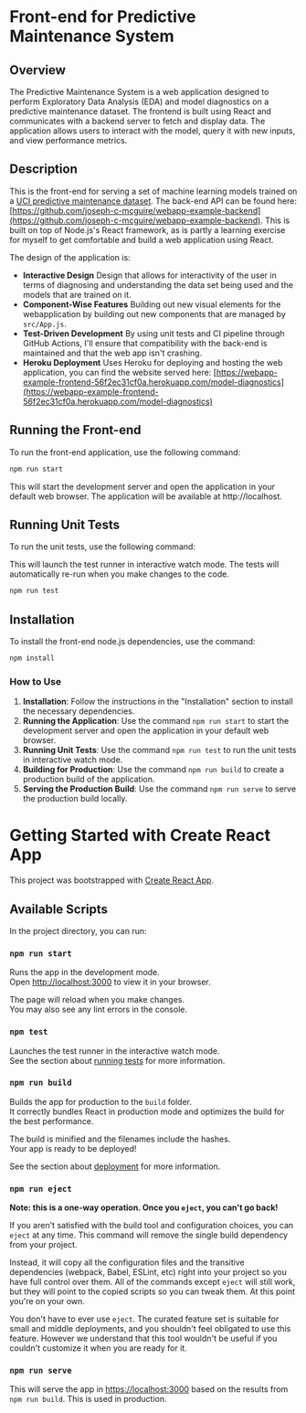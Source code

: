 # Front-end for Predictive Maintenance System

## Overview
The Predictive Maintenance System is a web application designed to perform Exploratory Data Analysis (EDA) and model diagnostics on a predictive maintenance dataset. The frontend is built using React and communicates with a backend server to fetch and display data. The application allows users to interact with the model, query it with new inputs, and view performance metrics.

## Description
This is the front-end for serving a set of machine learning models trained on a [UCI predictive maintenance dataset](https://archive.ics.uci.edu/ml/datasets/AI4I+2020+Predictive+Maintenance+Dataset). 
The back-end API can be found here: [https://github.com/joseph-c-mcguire/webapp-example-backend](https://github.com/joseph-c-mcguire/webapp-example-backend).
This is built on top of Node.js's React framework, as is partly a learning exercise for myself to get comfortable and build a web application using React.

The design of the application is:
- **Interactive Design** Design that allows for interactivity of the user in terms of diagnosing and understanding the data set being used and the models that are trained on it.
- **Component-Wise Features** Building out new visual elements for the webapplication by building out new components that are managed by `src/App.js`.
- **Test-Driven Development** By using unit tests and CI pipeline through GitHub Actions, I'll ensure that compatibility with the back-end is maintained and that the web app isn't crashing.
- **Heroku Deployment** Uses Heroku for deploying and hosting the web application, you can find the website served here: [https://webapp-example-frontend-56f2ec31cf0a.herokuapp.com/model-diagnostics](https://webapp-example-frontend-56f2ec31cf0a.herokuapp.com/model-diagnostics)


## Running the Front-end
To run the front-end application, use the following command:

```sh
npm run start
```

This will start the development server and open the application in your default web browser. The application will be available at http://localhost.

## Running Unit Tests
To run the unit tests, use the following command:

This will launch the test runner in interactive watch mode. The tests will automatically re-run when you make changes to the code.
```sh
npm run test
```
## Installation

To install the front-end node.js dependencies, use the command:

```sh
npm install
```

### How to Use
1. **Installation**: Follow the instructions in the "Installation" section to install the necessary dependencies.
2. **Running the Application**: Use the command `npm run start` to start the development server and open the application in your default web browser.
3. **Running Unit Tests**: Use the command `npm run test` to run the unit tests in interactive watch mode.
4. **Building for Production**: Use the command `npm run build` to create a production build of the application.
5. **Serving the Production Build**: Use the command `npm run serve` to serve the production build locally.

# Getting Started with Create React App

This project was bootstrapped with [Create React App](https://github.com/facebook/create-react-app).

## Available Scripts

In the project directory, you can run:

### `npm run start`

Runs the app in the development mode.\
Open [http://localhost:3000](http://localhost:3000) to view it in your browser.

The page will reload when you make changes.\
You may also see any lint errors in the console.

### `npm test`

Launches the test runner in the interactive watch mode.\
See the section about [running tests](https://facebook.github.io/create-react-app/docs/running-tests) for more information.

### `npm run build`

Builds the app for production to the `build` folder.\
It correctly bundles React in production mode and optimizes the build for the best performance.

The build is minified and the filenames include the hashes.\
Your app is ready to be deployed!

See the section about [deployment](https://facebook.github.io/create-react-app/docs/deployment) for more information.

### `npm run eject`

**Note: this is a one-way operation. Once you `eject`, you can't go back!**

If you aren't satisfied with the build tool and configuration choices, you can `eject` at any time. This command will remove the single build dependency from your project.

Instead, it will copy all the configuration files and the transitive dependencies (webpack, Babel, ESLint, etc) right into your project so you have full control over them. All of the commands except `eject` will still work, but they will point to the copied scripts so you can tweak them. At this point you're on your own.

You don't have to ever use `eject`. The curated feature set is suitable for small and middle deployments, and you shouldn't feel obligated to use this feature. However we understand that this tool wouldn't be useful if you couldn't customize it when you are ready for it.

### `npm run serve`

This will serve the app in [https://localhost:3000](https://localhost:3000) based on the results from `npm run build`. This is used in production.

